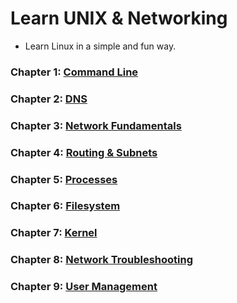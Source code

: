 # Learn UNIX & Networking

-  Learn Linux in a simple and fun way.
 
### Chapter 1: [Command Line](https://moabukar.github.io/unix-learn/command-line/)


### Chapter 2: [DNS](https://moabukar.github.io/unix-learn/dns/what-is-dns)


### Chapter 3: [Network Fundamentals](https://moabukar.github.io/unix-learn/network-fundamentals/osi-model)

### Chapter 4: [Routing & Subnets](https://moabukar.github.io/unix-learn/routing/what-is-a-router)


### Chapter 5: [Processes](https://moabukar.github.io/unix-learn/processes/what-is-a-process)

### Chapter 6: [Filesystem](https://moabukar.github.io/unix-learn/filesystem/filesystem-hierarchy)

### Chapter 7: [Kernel](https://moabukar.github.io/unix-learn/kernel/kernel-overview)

### Chapter 8: [Network Troubleshooting](https://moabukar.github.io/unix-learn/network-troubleshooting/ping)

### Chapter 9: [User Management](https://moabukar.github.io/unix-learn/user-management/users-and-groups)

